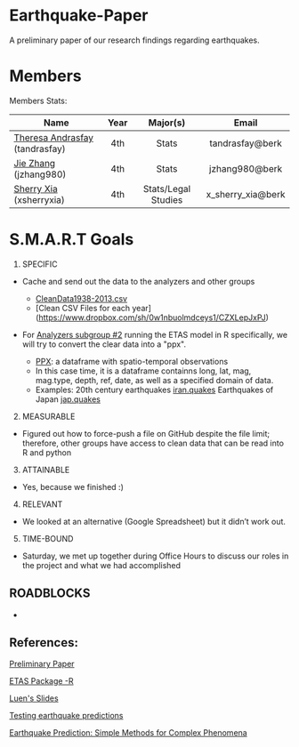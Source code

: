 Earthquake-Paper
================

A preliminary paper of our research findings regarding earthquakes.

Members
=======
Members Stats: 

| Name             | Year  |  Major(s) |Email|
| -------------    |:------:| :-----: |:-----:|
| <a href="https://github.com/tandrasfay">Theresa Andrasfay </a>(tandrasfay)|4th|Stats | tandrasfay@berk |
| <a href="https://github.com/jzhang980">  Jie Zhang</a> (jzhang980)| 4th |  Stats | jzhang980@berk |
| <a href="https://github.com/xsherryxia">Sherry Xia </a>(xsherryxia) | 4th | Stats/Legal Studies | x_sherry_xia@berk|

S.M.A.R.T Goals
===============
1) SPECIFIC

- Cache and send out the data to the analyzers and other groups 
  - [CleanData1938-2013.csv](https://www.dropbox.com/s/ixyzveqr1hemuh5/CleanData1938-2013.csv)
  - [Clean CSV Files for each year] (https://www.dropbox.com/sh/0w1nbuolmdceys1/CZXLepJxPJ)

- For [Analyzers subgroup #2](https://github.com/taywon/ETAS_subgroup2) running the ETAS model in R specifically, we will try to convert the clear data into a "ppx". 
   - [PPX](http://www.inside-r.org/packages/cran/spatstat/docs/ppx): a dataframe with spatio-temporal observations 
   - In this case time, it is a dataframe containns long, lat, mag, mag.type, depth, ref, date, as well as a specified domain of data. 
   - Examples: 20th century earthquakes [iran.quakes](http://www.inside-r.org/packages/cran/ETAS/docs/iran.quakes)
               Earthquakes of Japan [jap.quakes](http://www.inside-r.org/packages/cran/ETAS/docs/jap.quakes)

2) MEASURABLE

- Figured out how to force-push a file on GitHub despite the file limit; therefore, other groups have access to clean data that can be read into R and python

3) ATTAINABLE

- Yes, because we finished :)

4) RELEVANT

- We looked at an alternative (Google Spreadsheet) but it didn’t work out. 

5) TIME-BOUND

- Saturday, we met up together during Office Hours to discuss our roles in the project and what we had accomplished


ROADBLOCKS
------------
-

References: 
------------

[Preliminary Paper](https://docs.google.com/document/d/1GxDn_eR12WvWVm5jIIoRZIOqEoRtOQnni9wQE4otgGw/edit)

[ETAS Package -R](http://cran.r-project.org/web/packages/ETAS/ETAS.pdf)

[Luen's Slides](http://www.stat.berkeley.edu/~bradluen/slides.pdf)

[Testing earthquake predictions](http://projecteuclid.org/DPubS?verb=Display&version=1.0&service=UI&handle=euclid.imsc/1207580090&page=record)

[Earthquake Prediction: Simple Methods for Complex Phenomena](http://escholarship.org/uc/item/22p7f44k#page-21)
